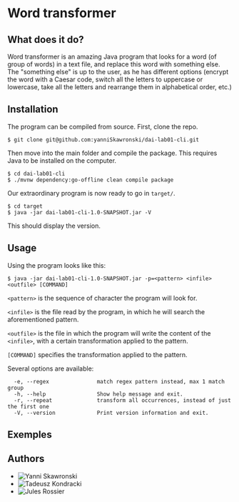 # Word transformer

## What does it do?

Word transformer is an amazing Java program that looks for a word (of group of words) in a text file, and replace this word with something else. The "something else" is up to the user, as he has different options (encrypt the word with a Caesar code, switch all the letters to uppercase or lowercase, take all the letters and rearrange them in alphabetical order, etc.)

## Installation

The program can be compiled from source. First, clone the repo.

```
$ git clone git@github.com:yanniSkawronski/dai-lab01-cli.git
```

Then move into the main folder and compile the package. This requires Java to be installed on the computer.

```
$ cd dai-lab01-cli
$ ./mvnw dependency:go-offline clean compile package
```

Our extraordinary program is now ready to go in `target/`.

```
$ cd target
$ java -jar dai-lab01-cli-1.0-SNAPSHOT.jar -V
```

This should display the version.

## Usage

Using the program looks like this:

```
$ java -jar dai-lab01-cli-1.0-SNAPSHOT.jar -p=<pattern> <infile> <outfile> [COMMAND]
```

`<pattern>` is the sequence of character the program will look for.

`<infile>` is the file read by the program, in which he will search the aforementioned pattern.

`<outfile>` is the file in which the program will write the content of the `<infile>`, with a certain transformation applied to the pattern.

`[COMMAND]` specifies the transformation applied to the pattern.

Several options are available:

```
  -e, --regex               match regex pattern instead, max 1 match group
  -h, --help                Show help message and exit.
  -r, --repeat              transform all occurrences, instead of just the first one
  -V, --version             Print version information and exit.

```

## Exemples

## Authors

- ![Yanni Skawronski](@yanniSkawronski)
- ![Tadeusz Kondracki](@GlysVenture)
- ![Jules Rossier](@julesrossier)
